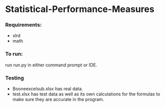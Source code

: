 # Statistical-Performance-Measures
### Requirements:

- xlrd  
- math

### To run:
run run.py in either command prompt or IDE.

### Testing
- Booneexcelsub.xlsx has real data.  
- test.xlsx has test data as well as its own calculations for the formulas to make sure they are accurate in the program.
